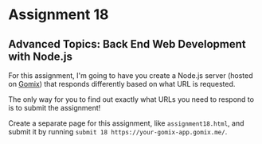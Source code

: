 # Assignment 18

## Advanced Topics: Back End Web Development with Node.js

For this assignment, I'm going to have you create a Node.js server (hosted on [Gomix](https://gomix.com/)) that responds differently based on what URL is requested.

The only way for you to find out exactly what URLs you need to respond to is to submit the assignment!

Create a separate page for this assignment, like `assignment18.html`, and submit it by running `submit 18 https://your-gomix-app.gomix.me/`.
